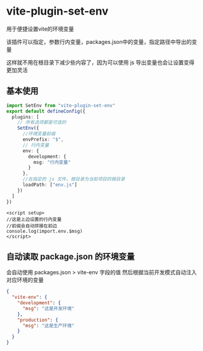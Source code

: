 # vite-plugin-set-env
用于便捷设置vite的环境变量

该插件可以指定，参数行内变量，packages.json中的变量，指定路径中导出的变量

这样就不用在根目录下减少些内容了，因为可以使用 js 导出变量也会让设置变得更加灵活


## 基本使用


```ts
import SetEnv from "vite-plugin-set-env"
export default defineConfig({
  plugins: [
    // 所有选项都是可选的
    SetEnv({
      //环境变量前缀
      envPrefix: "$",
      // 行内变量
      env: {
        development: {
          msg: "行内变量"
        }
      },
      //在指定的 js 文件，根目录为当前项目的根目录
      loadPath: ["env.js"]
    })
  ]
})
```
```vue
<script setup>
//这是上边设置的行内变量
//前缀会自动拼接在前边
console.log(import.env.$msg)
</script>
```


## 自动读取 package.json 的环境变量

会自动使用 packages.json > vite-env 字段的值
然后根据当前开发模式自动注入对应环境的变量
```json
{
  "vite-env": {
    "development": {
      "msg": "这是开发环境"
    },
    "production": {
      "msg": "这是生产环境"
    }
  }
}
```
